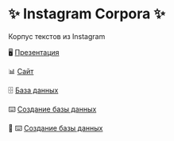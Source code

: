 # ✨ Instagram Corpora ✨
Корпус текстов из Instagram

🖥 [Презентация](https://github.com/soimmary/Instagram_Corpora/blob/main/Instagram_Corpora.pdf)

📊 [Сайт](http://lanabanana.pythonanywhere.com)

🗄 [База данных](https://github.com/soimmary/Instagram_Corpora/blob/main/insta_corpus.db)

⌨️ [Создание базы данных](https://github.com/soimmary/Instagram_Corpora/blob/main/create_instagram_db.ipynb)

📲
⌨️ [Создание базы данных](https://github.com/soimmary/Instagram_Corpora/blob/main/create_instagram_db.ipynb)
